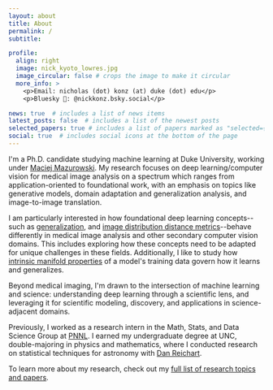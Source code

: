 ```yaml
---
layout: about
title: About
permalink: /
subtitle:

profile:
  align: right
  image: nick_kyoto_lowres.jpg
  image_circular: false # crops the image to make it circular
  more_info: >
    <p>Email: nicholas (dot) konz (at) duke (dot) edu</p>
    <p>Bluesky 🦋: @nickkonz.bsky.social</p>

news: true  # includes a list of news items
latest_posts: false  # includes a list of the newest posts
selected_papers: true # includes a list of papers marked as "selected={true}"
social: true  # includes social icons at the bottom of the page
---
```


I'm a Ph.D. candidate studying machine learning at Duke University, working under [Maciej Mazurowski](https://sites.duke.edu/mazurowski/). My research focuses on deep learning/computer vision for medical image analysis on a spectrum which ranges from application-oriented to foundational work, with an emphasis on topics like generative models, domain adaptation and generalization analysis, and image-to-image translation.

I am particularly interested in how foundational deep learning concepts--such as [generalization](https://nickk124.github.io/research/#intrinsic-properties-of-image-data-manifolds-and-their-effects-on-neural-network-generalization), and [image distribution distance metrics](https://nickk124.github.io/research/#image-distribution-similarity-metrics-and-generative-models)--behave differently in medical image analysis and other secondary computer vision domains. This includes exploring how these concepts need to be adapted for unique challenges in these fields. Additionally, I like to study how [intrinsic manifold properties](https://nickk124.github.io/research/#intrinsic-properties-of-image-data-manifolds-and-their-effects-on-neural-network-generalization) of a model's training data govern how it learns and generalizes.

Beyond medical imaging, I'm drawn to the intersection of machine learning and science: understanding deep learning through a scientific lens, and leveraging it for scientific modeling, discovery, and applications in science-adjacent domains.

Previously, I worked as a research intern in the Math, Stats, and Data Science Group at [PNNL](https://www.pnnl.gov/). I earned my undergraduate degree at UNC, double-majoring in physics and mathematics, where I conducted research on statistical techniques for astronomy with [Dan Reichart](https://www.danreichart.com/).

To learn more about my research, check out my [full list of research topics and papers](/research/).
